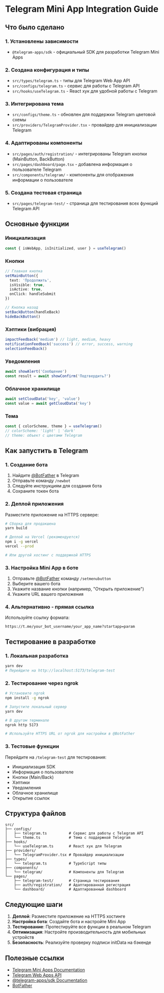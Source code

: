 # Telegram Mini App Integration Guide

## Что было сделано

### 1. Установлены зависимости
- `@telegram-apps/sdk` - официальный SDK для разработки Telegram Mini Apps

### 2. Создана конфигурация и типы
- `src/types/telegram.ts` - типы для Telegram Web App API
- `src/configs/telegram.ts` - сервис для работы с Telegram API
- `src/hooks/useTelegram.ts` - React хук для удобной работы с Telegram

### 3. Интегрирована тема
- `src/configs/theme.ts` - обновлен для поддержки Telegram цветовой схемы
- `src/providers/TelegramProvider.tsx` - провайдер для инициализации Telegram

### 4. Адаптированы компоненты
- `src/pages/auth/registration/` - интегрированы Telegram кнопки (MainButton, BackButton)
- `src/pages/dashboard/page.tsx` - добавлена информация о пользователе Telegram
- `src/components/telegram/` - компоненты для отображения информации о пользователе

### 5. Создана тестовая страница
- `src/pages/telegram-test/` - страница для тестирования всех функций Telegram API

## Основные функции

### Инициализация
```typescript
const { isWebApp, isInitialized, user } = useTelegram()
```

### Кнопки
```typescript
// Главная кнопка
setMainButton({
  text: 'Продолжить',
  isVisible: true,
  isActive: true,
  onClick: handleSubmit
})

// Кнопка назад
setBackButton(handleBack)
hideBackButton()
```

### Хэптики (вибрация)
```typescript
impactFeedback('medium') // light, medium, heavy
notificationFeedback('success') // error, success, warning
selectionFeedback()
```

### Уведомления
```typescript
await showAlert('Сообщение')
const result = await showConfirm('Подтвердить?')
```

### Облачное хранилище
```typescript
await setCloudData('key', 'value')
const value = await getCloudData('key')
```

### Тема
```typescript
const { colorScheme, theme } = useTelegram()
// colorScheme: 'light' | 'dark'
// theme: объект с цветами Telegram
```

## Как запустить в Telegram

### 1. Создание бота
1. Найдите [@BotFather](https://t.me/BotFather) в Telegram
2. Отправьте команду `/newbot`
3. Следуйте инструкциям для создания бота
4. Сохраните токен бота

### 2. Деплой приложения
Разместите приложение на HTTPS сервере:
```bash
# Сборка для продакшена
yarn build

# Деплой на Vercel (рекомендуется)
npm i -g vercel
vercel --prod

# Или другой хостинг с поддержкой HTTPS
```

### 3. Настройка Mini App в боте
1. Отправьте [@BotFather](https://t.me/BotFather) команду `/setmenubutton`
2. Выберите вашего бота
3. Укажите название кнопки (например, "Открыть приложение")
4. Укажите URL вашего приложения

### 4. Альтернативно - прямая ссылка
Используйте ссылку формата:
```
https://t.me/your_bot_username/your_app_name?startapp=param
```

## Тестирование в разработке

### 1. Локальная разработка
```bash
yarn dev
# Перейдите на http://localhost:5173/telegram-test
```

### 2. Тестирование через ngrok
```bash
# Установите ngrok
npm install -g ngrok

# Запустите локальный сервер
yarn dev

# В другом терминале
ngrok http 5173

# Используйте HTTPS URL от ngrok для настройки в @BotFather
```

### 3. Тестовые функции
Перейдите на `/telegram-test` для тестирования:
- Инициализация SDK
- Информация о пользователе
- Кнопки (Main/Back)
- Хэптики
- Уведомления
- Облачное хранилище
- Открытие ссылок

## Структура файлов

```
src/
├── configs/
│   ├── telegram.ts          # Сервис для работы с Telegram API
│   └── theme.ts             # Тема с поддержкой Telegram
├── hooks/
│   └── useTelegram.ts       # React хук для Telegram
├── providers/
│   └── TelegramProvider.tsx # Провайдер инициализации
├── types/
│   └── telegram.ts          # TypeScript типы
├── components/
│   └── telegram/            # Компоненты для Telegram
└── pages/
    ├── telegram-test/       # Страница тестирования
    ├── auth/registration/   # Адаптированная регистрация
    └── dashboard/           # Адаптированный dashboard
```

## Следующие шаги

1. **Деплой**: Разместите приложение на HTTPS хостинге
2. **Настройка бота**: Создайте бота и настройте Mini App
3. **Тестирование**: Протестируйте все функции в реальном Telegram
4. **Оптимизация**: Настройте производительность для мобильных устройств
5. **Безопасность**: Реализуйте проверку подписи initData на бэкенде

## Полезные ссылки

- [Telegram Mini Apps Documentation](https://docs.telegram-mini-apps.com/)
- [Telegram Web Apps API](https://core.telegram.org/bots/webapps)
- [@telegram-apps/sdk Documentation](https://github.com/Telegram-Mini-Apps/telegram-apps)
- [BotFather](https://t.me/BotFather)
